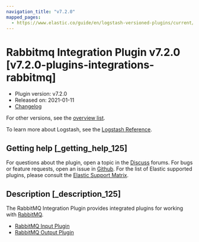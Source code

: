 ```yaml
---
navigation_title: "v7.2.0"
mapped_pages:
  - https://www.elastic.co/guide/en/logstash-versioned-plugins/current/v7.2.0-plugins-integrations-rabbitmq.html
---
```


# Rabbitmq Integration Plugin v7.2.0 [v7.2.0-plugins-integrations-rabbitmq]

* Plugin version: v7.2.0
* Released on: 2021-01-11
* [Changelog](https://github.com/logstash-plugins/logstash-integration-rabbitmq/blob/v7.2.0/CHANGELOG.md)

For other versions, see the [overview list](integration-rabbitmq-index.md).

To learn more about Logstash, see the [Logstash Reference](https://www.elastic.co/guide/en/logstash/current/index.html).

## Getting help [_getting_help_125]

For questions about the plugin, open a topic in the [Discuss](http://discuss.elastic.co) forums. For bugs or feature requests, open an issue in [Github](https://github.com/logstash-plugins/logstash-integration-rabbitmq). For the list of Elastic supported plugins, please consult the [Elastic Support Matrix](https://www.elastic.co/support/matrix#matrix_logstash_plugins).

## Description [_description_125]

The RabbitMQ Integration Plugin provides integrated plugins for working with [RabbitMQ](http://www.rabbitmq.com/).

* [RabbitMQ Input Plugin](https://www.elastic.co/guide/en/logstash/current/plugins-inputs-rabbitmq.html)
* [RabbitMQ Output Plugin](https://www.elastic.co/guide/en/logstash/current/plugins-outputs-rabbitmq.html)
